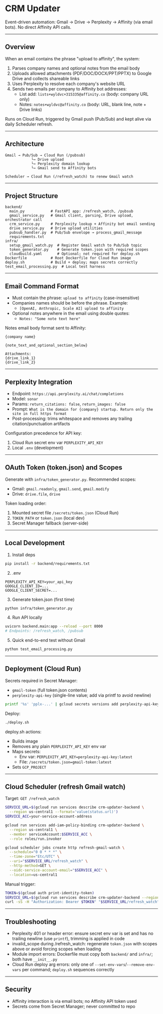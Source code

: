 # CRM Updater

Event-driven automation: Gmail → Drive → Perplexity → Affinity (via email bots). No direct Affinity API calls.

---

## Overview

When an email contains the phrase "upload to affinity", the system:
1. Parses company names and optional notes from the email body
2. Uploads allowed attachments (PDF/DOC/DOCX/PPT/PPTX) to Google Drive and collects shareable links
3. Uses Perplexity to resolve each company's website URL
4. Sends two emails per company to Affinity bot addresses:
   - List add: `lists+wyldvc+315335@affinity.co` (body: company URL only)
   - Notes: `notes+wyldvc@affinity.co` (body: URL, blank line, note + Drive links)

Runs on Cloud Run, triggered by Gmail push (Pub/Sub) and kept alive via daily Scheduler refresh.

---

## Architecture

```
Gmail → Pub/Sub → Cloud Run (/pubsub)
            └→ Drive upload
            └→ Perplexity domain lookup
            └→ Gmail send to Affinity bots

Scheduler → Cloud Run (/refresh_watch) to renew Gmail watch
```

---

## Project Structure

```
backend/
  main.py            # FastAPI app: /refresh_watch, /pubsub
  gmail_service.py   # Gmail client, parsing, Drive upload, orchestrator call
  crm_service.py     # Perplexity lookup + Affinity bot email sending
  drive_service.py   # Drive upload utilities
  pubsub_handler.py  # Pub/Sub envelope → process_gmail_message
  requirements.txt
infra/
  setup_gmail_watch.py  # Register Gmail watch to Pub/Sub topic
  token_generator.py    # Generate token.json with required scopes
  cloudbuild.yaml       # Optional; not required for deploy.sh
Dockerfile           # Root Dockerfile for Cloud Run image
deploy.sh            # Build + deploy; maps secrets correctly
test_email_processing.py  # Local test harness
```

---

## Email Command Format

- Must contain the phrase: `upload to affinity` (case-insensitive)
- Companies names should be before the phrase. Example:
  - `[OpenAI, Anthropic, Scale AI] upload to affinity`
- Optional notes anywhere in the email using double quotes:
  - `Notes: "Some note text here"`

Notes email body format sent to Affinity:
```
{company name}

{note_text_and_optional_section_below}

Attachments:
{drive_link_1}
{drive_link_2}
```

---

## Perplexity Integration

- Endpoint: `https://api.perplexity.ai/chat/completions`
- Model: `sonar`
- Params: `return_citations: false`, `return_images: false`
- Prompt: `What is the domain for {company} startup. Return only the site in full https format`
- Post-processing: trims whitespace and removes any trailing citation/punctuation artifacts

Configuration precedence for API key:
1. Cloud Run secret env var `PERPLEXITY_API_KEY`
2. Local `.env` (development)

---

## OAuth Token (token.json) and Scopes

Generate with `infra/token_generator.py`. Recommended scopes:
- Gmail: `gmail.readonly`, `gmail.send`, `gmail.modify`
- Drive: `drive.file`, `drive`

Token loading order:
1. Mounted secret file `/secrets/token.json` (Cloud Run)
2. `TOKEN_PATH` or `token.json` (local dev)
3. Secret Manager fallback (server-side)

---

## Local Development

1) Install deps
```bash
pip install -r backend/requirements.txt
```

2) .env
```env
PERPLEXITY_API_KEY=your_api_key
GOOGLE_CLIENT_ID=...
GOOGLE_CLIENT_SECRET=...
```

3) Generate token.json (first time)
```bash
python infra/token_generator.py
```

4) Run API locally
```bash
uvicorn backend.main:app --reload --port 8000
# Endpoints: /refresh_watch, /pubsub
```

5) Quick end-to-end test without Gmail
```bash
python test_email_processing.py
```

---

## Deployment (Cloud Run)

Secrets required in Secret Manager:
- `gmail-token` (full token.json contents)
- `perplexity-api-key` (single-line value; add via printf to avoid newline)
```bash
printf '%s' 'pplx-...' | gcloud secrets versions add perplexity-api-key --data-file=- --project=$PROJECT_ID
```

Deploy:
```bash
./deploy.sh
```

deploy.sh actions:
- Builds image
- Removes any plain `PERPLEXITY_API_KEY` env var
- Maps secrets:
  - Env var: `PERPLEXITY_API_KEY=perplexity-api-key:latest`
  - File: `/secrets/token.json=gmail-token:latest`
- Sets `GCP_PROJECT`

---

## Cloud Scheduler (refresh Gmail watch)

Target: `GET /refresh_watch`

```bash
SERVICE_URL=$(gcloud run services describe crm-updater-backend \
  --region us-central1 --format='value(status.url)')
SERVICE_ACC=your-service-account-address

gcloud run services add-iam-policy-binding crm-updater-backend \
  --region us-central1 \
  --member serviceAccount:$SERVICE_ACC \
  --role roles/run.invoker

gcloud scheduler jobs create http refresh-gmail-watch \
  --schedule="0 0 * * *" \
  --time-zone="Etc/UTC" \
  --uri="$SERVICE_URL/refresh_watch" \
  --http-method=GET \
  --oidc-service-account-email="$SERVICE_ACC" \
  --location=us-central1
```

Manual trigger:
```bash
TOKEN=$(gcloud auth print-identity-token)
SERVICE_URL=$(gcloud run services describe crm-updater-backend --region us-central1 --format='value(status.url)')
curl -sS -H "Authorization: Bearer $TOKEN" "$SERVICE_URL/refresh_watch"
```

---

## Troubleshooting

- Perplexity 401 or header error: ensure secret env var is set and has no trailing newline (use `printf`), trimming is applied in code
- invalid_scope during /refresh_watch: regenerate `token.json` with scopes above or avoid forcing scopes when loading
- Module import errors: Dockerfile must copy both `backend/` and `infra/`; both have `__init__.py`
- Cloud Run deploy arg errors: only one of `--set-env-vars`/`--remove-env-vars` per command; `deploy.sh` sequences correctly

---

## Security

- Affinity interaction is via email bots; no Affinity API token used
- Secrets come from Secret Manager; never committed to repo
